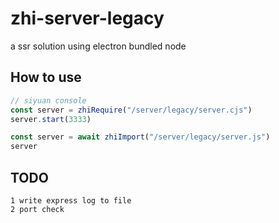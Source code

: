 # zhi-server-legacy
a ssr solution using electron bundled node

## How to use

```js
// siyuan console
const server = zhiRequire("/server/legacy/server.cjs")
server.start(3333)

const server = await zhiImport("/server/legacy/server.js")
server
```

## TODO

```
1 write express log to file
2 port check
```